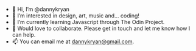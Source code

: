 - 👋 Hi, I’m @dannykryan
- 👀 I’m interested in design, art, music and... coding!
- 🌱 I’m currently learning Javascript through The Odin Project.
- 💞️ Would love to collaborate. Please get in touch and let me know how I can help.
- 📫 You can email me at dannykryan@gmail.com.

<!---
dannykryan/dannykryan is a ✨ special ✨ repository because its `README.md` (this file) appears on your GitHub profile.
You can click the Preview link to take a look at your changes.
--->
